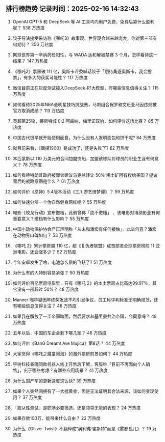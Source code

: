 
## 排行榜趋势 记录时间：2025-02-16 14:32:43
  
  1. OpenAI GPT-5 和 DeepSeek 等 AI 工具均向用户免费，免费后靠什么盈利呢？ 538 万热度
    
  2. 饺子导演接受采访称《哪吒3》故事观、世界观会越来越庞大，你对第三部有何期待？ 256 万热度
    
  3. 网球世界第一辛纳药检阳性，与 WADA 达和解被禁赛 3 个月，怎样看待这一结果？ 147 万热度
    
  4. 《哪吒2》票房破 111 亿，奥斯卡评委喊话饺子「期待角逐奥斯卡，我会投票」，有多大的获奖可能性？ 117 万热度
    
  5. 微信目前正在灰度测试接入DeepSeek-R1大模型，有哪些信息值得关注？ 115 万热度
    
  6. 如何看待2025年NBA全明星技巧挑战赛，马刺组合保罗和文班亚马因违规被官方取消成绩？ 113 万热度
    
  7. 英超第25轮，莱斯特城 0:2 阿森纳，梅里诺双响，如何评价这场比赛？ 85 万热度
    
  8. 中国古代很早就开始使用面食，为什么没有人发明面包和饼干呢? 84 万热度
    
  9. 就目前来看，《唐探1900》是成功了，还是失败了? 82 万热度
    
  10. 本西蒙斯以 110 万美元的合同加盟快船，加盟该球队对球员的职业生涯有何意义？ 78 万热度
    
  11. 如何看待特朗普政府被曝曾建议乌克兰转让 50% 稀土矿所有权给美国？提议背后的战略意图是什么？ 61 万热度
    
  12. 如何评价《原神》5.4版本活动《三川游艺绮梦谭》？ 59 万热度
    
  13. 如何快速分辨一个伪自然健身网红呢？ 55 万热度
    
  14. 电影《蛟龙行动》宣布撤档，此前曾称「绝不撤档」 ，该电影对博纳影业有何重要意义？撤档有什么影响？ 55 万热度
    
  15. 中国小动物保护协会严正声明称「从未和潘宏有任何接触」，此举何意？潘宏在动物界口碑如何？ 53 万热度
    
  16. 《哪吒 2》累计票房超 110 亿，超《复仇者联盟》成首部进全球票房榜前 11 亚洲电影，还会涨多少？ 52 万热度
    
  17. 今年安卓发生了啥，电池怎么质的飞跃了? 51 万热度
    
  18. 为什么有的人特别容易紧张？ 50 万热度
    
  19. 如何评价百亿票房电影里，只有《哪吒 2》的本土票房占比高达99.97%，其它没有一部超过 50%？ 48 万热度
    
  20. Manner 咖啡疑因年终奖发放不均引发争议，员工称评判标准无明确规范，还有哪些信息值得关注？ 48 万热度
    
  21. 如果我在解放了一半帝国暗面，然后要求和基里曼共治帝国，会同意吗？ 48 万热度
    
  22. 五年以后，中国的车企会剩下哪几家？ 48 万热度
    
  23. 如何评价《BanG Dream! Ave Mujica》第8话？ 44 万热度
    
  24. 大家觉得《哪吒之魔童闹海》的海外票房前景如何？ 44 万热度
    
  25. 宇树科技春晚同款机器人线上开售后下架，客服称「目前不再面向个人销售」，出于哪些考虑？有哪些应用场景？ 41 万热度
    
  26. 为什么国产车的更新速度这么快? 39 万热度
    
  27. 如果个人突然间拥有了一大批黄金，但是无法证明其合法来源，该如何变现使用？ 37 万热度
    
  28. 「服从性测试」是职场必要筛选，还是领导无能的表现？ 24 万热度
    
  29. 如果存款100万，能带来什么自由？ 22 万热度
    
  30. 为什么《Olliver Twist》不翻译成“奥利弗·崔斯特”而是《雾都孤儿》？ 19 万热度
    